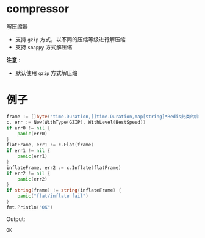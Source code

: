 # compressor

解压缩器

- 支持 `gzip` 方式，以不同的压缩等级进行解压缩
- 支持 `snappy` 方式解压缩

**注意** :
- 默认使用 `gzip` 方式解压缩

# 例子

```go
frame := []byte("time.Duration,[]time.Duration,map[string]*Redis此类的非基础类型的slice或者map都需要辅助指明类型")
c, err := New(WithType(GZIP), WithLevel(BestSpeed))
if err0 != nil {
    panic(err0)
}
flatFrame, err1 := c.Flat(frame)
if err1 != nil {
    panic(err1)
}
inflateFrame, err2 := c.Inflate(flatFrame)
if err2 != nil {
    panic(err2)
}
if string(frame) != string(inflateFrame) {
    panic("flat/inflate fail")
}
fmt.Println("OK")
```

Output:
```text
OK
```